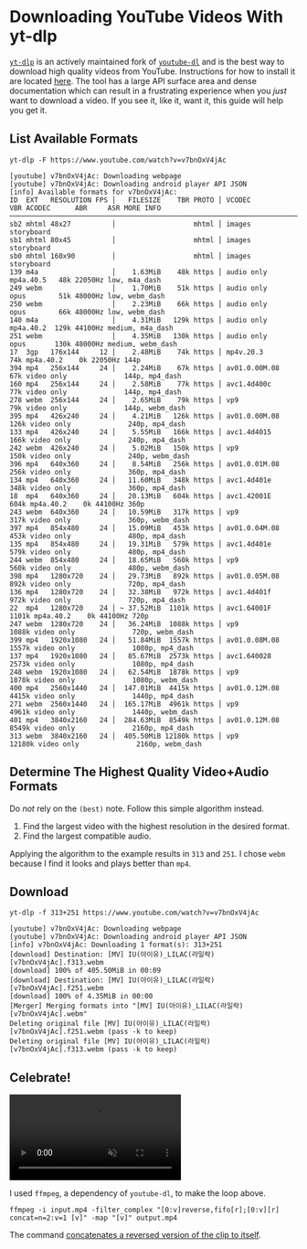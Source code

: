 # Downloading YouTube Videos With yt-dlp

[`yt-dlp`](https://github.com/yt-dlp/yt-dlp) is an actively maintained fork of [`youtube-dl`](https://ytdl-org.github.io/youtube-dl/index.html) and is the best way to download high quality videos from YouTube. Instructions for how to install it are located [here](https://github.com/yt-dlp/yt-dlp#installation). The tool has a large API surface area and dense documentation which can result in a frustrating experience when you *just* want to download a video. If you see it, like it, want it, this guide will help you get it.

## List Available Formats

```plaintext
yt-dlp -F https://www.youtube.com/watch?v=v7bnOxV4jAc
```

```plaintext
[youtube] v7bnOxV4jAc: Downloading webpage
[youtube] v7bnOxV4jAc: Downloading android player API JSON
[info] Available formats for v7bnOxV4jAc:
ID  EXT   RESOLUTION FPS │   FILESIZE    TBR PROTO │ VCODEC           VBR ACODEC      ABR     ASR MORE INFO
────────────────────────────────────────────────────────────────────────────────────────────────────────────────────
sb2 mhtml 48x27          │                   mhtml │ images                                       storyboard
sb1 mhtml 80x45          │                   mhtml │ images                                       storyboard
sb0 mhtml 160x90         │                   mhtml │ images                                       storyboard
139 m4a                  │    1.63MiB    48k https │ audio only           mp4a.40.5   48k 22050Hz low, m4a_dash
249 webm                 │    1.70MiB    51k https │ audio only           opus        51k 48000Hz low, webm_dash
250 webm                 │    2.23MiB    66k https │ audio only           opus        66k 48000Hz low, webm_dash
140 m4a                  │    4.31MiB   129k https │ audio only           mp4a.40.2  129k 44100Hz medium, m4a_dash
251 webm                 │    4.35MiB   130k https │ audio only           opus       130k 48000Hz medium, webm_dash
17  3gp   176x144     12 │    2.48MiB    74k https │ mp4v.20.3        74k mp4a.40.2    0k 22050Hz 144p
394 mp4   256x144     24 │    2.24MiB    67k https │ av01.0.00M.08    67k video only              144p, mp4_dash
160 mp4   256x144     24 │    2.58MiB    77k https │ avc1.4d400c      77k video only              144p, mp4_dash
278 webm  256x144     24 │    2.65MiB    79k https │ vp9              79k video only              144p, webm_dash
395 mp4   426x240     24 │    4.21MiB   126k https │ av01.0.00M.08   126k video only              240p, mp4_dash
133 mp4   426x240     24 │    5.55MiB   166k https │ avc1.4d4015     166k video only              240p, mp4_dash
242 webm  426x240     24 │    5.02MiB   150k https │ vp9             150k video only              240p, webm_dash
396 mp4   640x360     24 │    8.54MiB   256k https │ av01.0.01M.08   256k video only              360p, mp4_dash
134 mp4   640x360     24 │   11.60MiB   348k https │ avc1.4d401e     348k video only              360p, mp4_dash
18  mp4   640x360     24 │   20.13MiB   604k https │ avc1.42001E     604k mp4a.40.2    0k 44100Hz 360p
243 webm  640x360     24 │   10.59MiB   317k https │ vp9             317k video only              360p, webm_dash
397 mp4   854x480     24 │   15.09MiB   453k https │ av01.0.04M.08   453k video only              480p, mp4_dash
135 mp4   854x480     24 │   19.31MiB   579k https │ avc1.4d401e     579k video only              480p, mp4_dash
244 webm  854x480     24 │   18.65MiB   560k https │ vp9             560k video only              480p, webm_dash
398 mp4   1280x720    24 │   29.73MiB   892k https │ av01.0.05M.08   892k video only              720p, mp4_dash
136 mp4   1280x720    24 │   32.38MiB   972k https │ avc1.4d401f     972k video only              720p, mp4_dash
22  mp4   1280x720    24 │ ~ 37.52MiB  1101k https │ avc1.64001F    1101k mp4a.40.2    0k 44100Hz 720p
247 webm  1280x720    24 │   36.24MiB  1088k https │ vp9            1088k video only              720p, webm_dash
399 mp4   1920x1080   24 │   51.84MiB  1557k https │ av01.0.08M.08  1557k video only              1080p, mp4_dash
137 mp4   1920x1080   24 │   85.67MiB  2573k https │ avc1.640028    2573k video only              1080p, mp4_dash
248 webm  1920x1080   24 │   62.54MiB  1878k https │ vp9            1878k video only              1080p, webm_dash
400 mp4   2560x1440   24 │  147.01MiB  4415k https │ av01.0.12M.08  4415k video only              1440p, mp4_dash
271 webm  2560x1440   24 │  165.17MiB  4961k https │ vp9            4961k video only              1440p, webm_dash
401 mp4   3840x2160   24 │  284.63MiB  8549k https │ av01.0.12M.08  8549k video only              2160p, mp4_dash
313 webm  3840x2160   24 │  405.50MiB 12180k https │ vp9           12180k video only              2160p, webm_dash
```

## Determine The Highest Quality Video+Audio Formats

Do *not* rely on the `(best)` note. Follow this simple algorithm instead.

1. Find the largest video with the highest resolution in the desired format.
2. Find the largest compatible audio.

Applying the algorithm to the example results in `313` and `251`. I chose `webm` because I find it looks and plays better than `mp4`.

## Download

```plaintext
yt-dlp -f 313+251 https://www.youtube.com/watch?v=v7bnOxV4jAc
```

```plaintext
[youtube] v7bnOxV4jAc: Downloading webpage
[youtube] v7bnOxV4jAc: Downloading android player API JSON
[info] v7bnOxV4jAc: Downloading 1 format(s): 313+251
[download] Destination: [MV] IU(아이유)_LILAC(라일락) [v7bnOxV4jAc].f313.webm
[download] 100% of 405.50MiB in 00:09
[download] Destination: [MV] IU(아이유)_LILAC(라일락) [v7bnOxV4jAc].f251.webm
[download] 100% of 4.35MiB in 00:00
[Merger] Merging formats into "[MV] IU(아이유)_LILAC(라일락) [v7bnOxV4jAc].webm"
Deleting original file [MV] IU(아이유)_LILAC(라일락) [v7bnOxV4jAc].f251.webm (pass -k to keep)
Deleting original file [MV] IU(아이유)_LILAC(라일락) [v7bnOxV4jAc].f313.webm (pass -k to keep)
```

## Celebrate!

<video src="assets/lilac_loop.mp4" autoplay loop muted playsinline></video>

I used `ffmpeg`, a dependency of `youtube-dl`, to make the loop above.

```plaintext
ffmpeg -i input.mp4 -filter_complex "[0:v]reverse,fifo[r];[0:v][r] concat=n=2:v=1 [v]" -map "[v]" output.mp4
```

The command [concatenates a reversed version of the clip to itself](https://stackoverflow.com/questions/42257354/concat-a-video-with-itself-but-in-reverse-using-ffmpeg).
